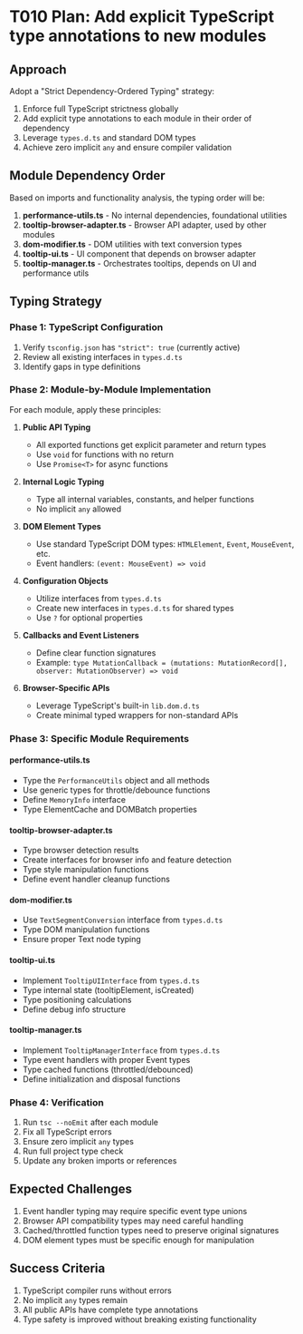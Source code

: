 # T010 Plan: Add explicit TypeScript type annotations to new modules

## Approach

Adopt a "Strict Dependency-Ordered Typing" strategy:

1. Enforce full TypeScript strictness globally
2. Add explicit type annotations to each module in their order of dependency
3. Leverage `types.d.ts` and standard DOM types
4. Achieve zero implicit `any` and ensure compiler validation

## Module Dependency Order

Based on imports and functionality analysis, the typing order will be:

1. **performance-utils.ts** - No internal dependencies, foundational utilities
2. **tooltip-browser-adapter.ts** - Browser API adapter, used by other modules
3. **dom-modifier.ts** - DOM utilities with text conversion types
4. **tooltip-ui.ts** - UI component that depends on browser adapter
5. **tooltip-manager.ts** - Orchestrates tooltips, depends on UI and performance utils

## Typing Strategy

### Phase 1: TypeScript Configuration

1. Verify `tsconfig.json` has `"strict": true` (currently active)
2. Review all existing interfaces in `types.d.ts`
3. Identify gaps in type definitions

### Phase 2: Module-by-Module Implementation

For each module, apply these principles:

1. **Public API Typing**

   - All exported functions get explicit parameter and return types
   - Use `void` for functions with no return
   - Use `Promise<T>` for async functions

2. **Internal Logic Typing**

   - Type all internal variables, constants, and helper functions
   - No implicit `any` allowed

3. **DOM Element Types**

   - Use standard TypeScript DOM types: `HTMLElement`, `Event`, `MouseEvent`, etc.
   - Event handlers: `(event: MouseEvent) => void`

4. **Configuration Objects**

   - Utilize interfaces from `types.d.ts`
   - Create new interfaces in `types.d.ts` for shared types
   - Use `?` for optional properties

5. **Callbacks and Event Listeners**

   - Define clear function signatures
   - Example: `type MutationCallback = (mutations: MutationRecord[], observer: MutationObserver) => void`

6. **Browser-Specific APIs**
   - Leverage TypeScript's built-in `lib.dom.d.ts`
   - Create minimal typed wrappers for non-standard APIs

### Phase 3: Specific Module Requirements

#### performance-utils.ts

- Type the `PerformanceUtils` object and all methods
- Use generic types for throttle/debounce functions
- Define `MemoryInfo` interface
- Type ElementCache and DOMBatch properties

#### tooltip-browser-adapter.ts

- Type browser detection results
- Create interfaces for browser info and feature detection
- Type style manipulation functions
- Define event handler cleanup functions

#### dom-modifier.ts

- Use `TextSegmentConversion` interface from `types.d.ts`
- Type DOM manipulation functions
- Ensure proper Text node typing

#### tooltip-ui.ts

- Implement `TooltipUIInterface` from `types.d.ts`
- Type internal state (tooltipElement, isCreated)
- Type positioning calculations
- Define debug info structure

#### tooltip-manager.ts

- Implement `TooltipManagerInterface` from `types.d.ts`
- Type event handlers with proper Event types
- Type cached functions (throttled/debounced)
- Define initialization and disposal functions

### Phase 4: Verification

1. Run `tsc --noEmit` after each module
2. Fix all TypeScript errors
3. Ensure zero implicit `any` types
4. Run full project type check
5. Update any broken imports or references

## Expected Challenges

1. Event handler typing may require specific event type unions
2. Browser API compatibility types may need careful handling
3. Cached/throttled function types need to preserve original signatures
4. DOM element types must be specific enough for manipulation

## Success Criteria

1. TypeScript compiler runs without errors
2. No implicit `any` types remain
3. All public APIs have complete type annotations
4. Type safety is improved without breaking existing functionality
